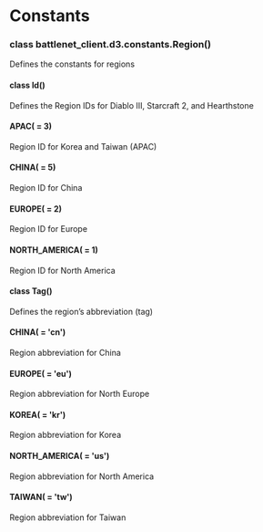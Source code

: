# Constants


### class battlenet_client.d3.constants.Region()
Defines the constants for regions


#### class Id()
Defines the Region IDs for Diablo III, Starcraft 2, and Hearthstone


#### APAC( = 3)
Region ID for Korea and Taiwan (APAC)


#### CHINA( = 5)
Region ID for China


#### EUROPE( = 2)
Region ID for Europe


#### NORTH_AMERICA( = 1)
Region ID for North America


#### class Tag()
Defines the region’s abbreviation (tag)


#### CHINA( = 'cn')
Region abbreviation for China


#### EUROPE( = 'eu')
Region abbreviation for North Europe


#### KOREA( = 'kr')
Region abbreviation for Korea


#### NORTH_AMERICA( = 'us')
Region abbreviation for North America


#### TAIWAN( = 'tw')
Region abbreviation for Taiwan
